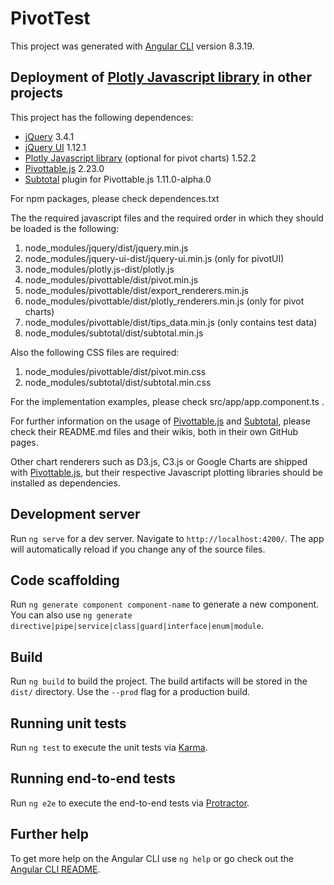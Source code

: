 # PivotTest

This project was generated with [Angular CLI](https://github.com/angular/angular-cli) version 8.3.19.

## Deployment of [Plotly Javascript library](https://plot.ly/javascript/) in other projects

This project has the following dependences:

  *  [jQuery](https://jquery.com/) 3.4.1
  *  [jQuery UI](https://jqueryui.com/) 1.12.1
  *  [Plotly Javascript library](https://plot.ly/javascript/) (optional for pivot charts) 1.52.2
  *  [Pivottable.js](https://github.com/nicolaskruchten/pivottable) 2.23.0
  *  [Subtotal](https://github.com/nagarajanchinnasamy/subtotal) plugin for Pivottable.js 1.11.0-alpha.0

For npm packages, please check dependences.txt

The the required javascript files and the required order in which they should be loaded is the following:
1. node_modules/jquery/dist/jquery.min.js
1. node_modules/jquery-ui-dist/jquery-ui.min.js (only for pivotUI)
1. node_modules/plotly.js-dist/plotly.js
1. node_modules/pivottable/dist/pivot.min.js
1. node_modules/pivottable/dist/export_renderers.min.js
1. node_modules/pivottable/dist/plotly_renderers.min.js (only for pivot charts)
1. node_modules/pivottable/dist/tips_data.min.js (only contains test data)
1. node_modules/subtotal/dist/subtotal.min.js

Also the following CSS files are required:
1. node_modules/pivottable/dist/pivot.min.css
1. node_modules/subtotal/dist/subtotal.min.css

For the implementation examples, please check src/app/app.component.ts .

For further information on the usage of [Pivottable.js](https://github.com/nicolaskruchten/pivottable) and [Subtotal](https://github.com/nagarajanchinnasamy/subtotal), please check their README.md files and their wikis, both in their own GitHub pages.

Other chart renderers such as D3.js, C3.js or Google Charts are shipped with [Pivottable.js](https://github.com/nicolaskruchten/pivottable), but their respective Javascript plotting libraries should be installed as dependencies. 

## Development server

Run `ng serve` for a dev server. Navigate to `http://localhost:4200/`. The app will automatically reload if you change any of the source files.

## Code scaffolding

Run `ng generate component component-name` to generate a new component. You can also use `ng generate directive|pipe|service|class|guard|interface|enum|module`.

## Build

Run `ng build` to build the project. The build artifacts will be stored in the `dist/` directory. Use the `--prod` flag for a production build.

## Running unit tests

Run `ng test` to execute the unit tests via [Karma](https://karma-runner.github.io).

## Running end-to-end tests

Run `ng e2e` to execute the end-to-end tests via [Protractor](http://www.protractortest.org/).

## Further help

To get more help on the Angular CLI use `ng help` or go check out the [Angular CLI README](https://github.com/angular/angular-cli/blob/master/README.md).
